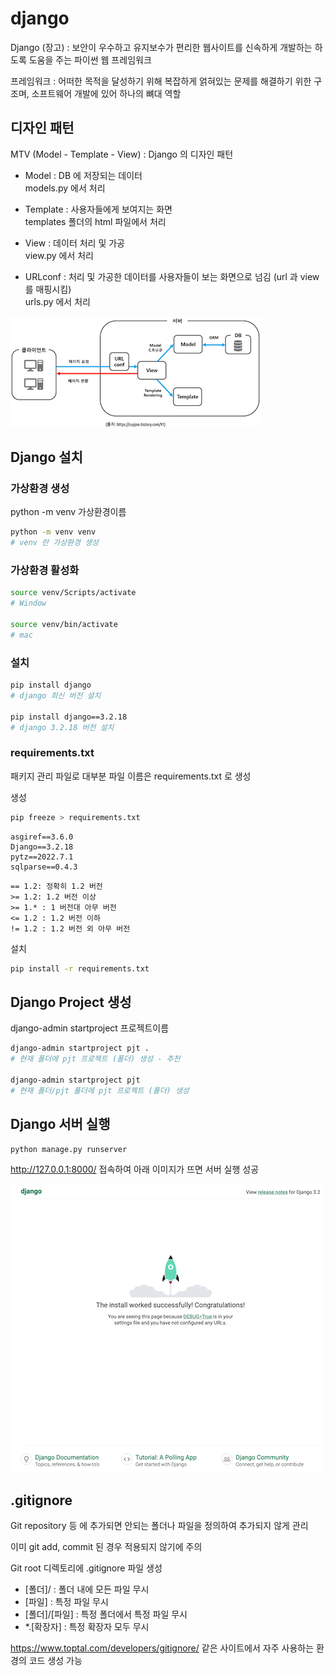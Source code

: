 # django

Django (장고) : 보안이 우수하고 유지보수가 편리한 웹사이트를 신속하게 개발하는 하도록 도움을 주는 파이썬 웹 프레임워크

프레임워크 : 어떠한 목적을 달성하기 위해 복잡하게 얽혀있는 문제를 해결하기 위한 구조며, 소프트웨어 개발에 있어 하나의 뼈대 역할

## 디자인 패턴

MTV (Model - Template - View) : Django 의 디자인 패턴

- Model : DB 에 저장되는 데이터<br>
models.py 에서 처리

- Template : 사용자들에게 보여지는 화면<br>
templates 폴더의 html 파일에서 처리

- View : 데이터 처리 및 가공<br>
view.py 에서 처리

- URLconf : 처리 및 가공한 데이터를 사용자들이 보는 화면으로 넘김 (url 과 view 를 매핑시킴)<br>
urls.py 에서 처리

![django1](django1.png)

## Django 설치

### 가상환경 생성

python -m venv 가상환경이름

```bash
python -m venv venv
# venv 란 가상환경 생성
```

### 가상환경 활성화

```bash
source venv/Scripts/activate
# Window

source venv/bin/activate
# mac
```

### 설치

```bash
pip install django
# django 최신 버전 설치

pip install django==3.2.18
# django 3.2.18 버전 설치
```

### requirements.txt

패키지 관리 파일로 대부분 파일 이름은 requirements.txt 로 생성

생성

```bash
pip freeze > requirements.txt
```

```
asgiref==3.6.0
Django==3.2.18
pytz==2022.7.1
sqlparse==0.4.3
```

```
== 1.2: 정확히 1.2 버전
>= 1.2: 1.2 버전 이상
>= 1.* : 1 버전대 아무 버전
<= 1.2 : 1.2 버전 이하
!= 1.2 : 1.2 버전 외 아무 버전
```

설치

```bash
pip install -r requirements.txt
```

## Django Project 생성

django-admin startproject 프로젝트이름

```bash
django-admin startproject pjt .
# 현재 폴더에 pjt 프로젝트 (폴더) 생성 - 추천

django-admin startproject pjt
# 현재 폴더/pjt 폴더에 pjt 프로젝트 (폴더) 생성
```

## Django 서버 실행

```bash
python manage.py runserver
```

http://127.0.0.1:8000/ 접속하여 아래 이미지가 뜨면 서버 실행 성공

![django2](django2.png)

## .gitignore

Git repository 등 에 추가되면 안되는 폴더나 파일을 정의하여 추가되지 않게 관리

이미 git add, commit 된 경우 적용되지 않기에 주의

Git root 디렉토리에 .gitignore 파일 생성

- [폴더]/ : 폴더 내에 모든 파일 무시
- [파일] : 특정 파일 무시
- [폴더]/[파일] : 특정 폴더에서 특정 파일 무시
- *.[확장자] : 특정 확장자 모두 무시

https://www.toptal.com/developers/gitignore/ 같은 사이트에서 자주 사용하는 환경의 코드 생성 가능
